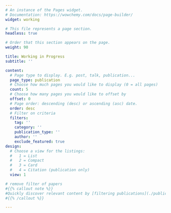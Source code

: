 ```yaml
---
# An instance of the Pages widget.
# Documentation: https://wowchemy.com/docs/page-builder/
widget: working

# This file represents a page section.
headless: true

# Order that this section appears on the page.
weight: 90

title: Working in Progress
subtitle: ''

content:
  # Page type to display. E.g. post, talk, publication...
  page_type: publication
  # Choose how much pages you would like to display (0 = all pages)
  count: 5
  # Choose how many pages you would like to offset by
  offset: 0
  # Page order: descending (desc) or ascending (asc) date.
  order: desc
  # Filter on criteria
  filters:
    tag: ''
    category: ''
    publication_type: ''
    author: ''
    exclude_featured: true
design:
  # Choose a view for the listings:
  #   1 = List
  #   2 = Compact
  #   3 = Card
  #   4 = Citation (publication only)
  view: 1

# remove filter of papers
#{{% callout note %}}
#Quickly discover relevant content by [filtering publications](./publication/).
#{{% /callout %}}

---
```



